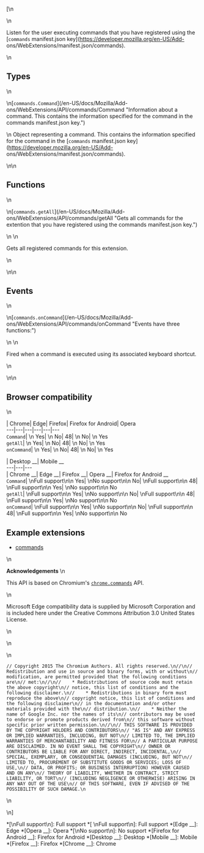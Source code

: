 [\n

\n

Listen for the user executing commands that you have registered using the
[`commands` manifest.json key](https://developer.mozilla.org/en-US/Add-
ons/WebExtensions/manifest.json/commands).

\n

## Types

\n

\n[`commands.Command`](/en-US/docs/Mozilla/Add-
ons/WebExtensions/API/commands/Command "Information about a command. This
contains the information specified for the command in the commands
manifest.json key.")

\n    Object representing a command. This contains the information specified
for the command in the [`commands` manifest.json
key](https://developer.mozilla.org/en-US/Add-
ons/WebExtensions/manifest.json/commands).

\n\n

## Functions

\n

\n[`commands.getAll`](/en-US/docs/Mozilla/Add-
ons/WebExtensions/API/commands/getAll "Gets all commands for the extention
that you have registered using the commands manifest.json key.")

\n    \n

Gets all registered commands for this extension.

\n

\n\n

## Events

\n

\n[`commands.onCommand`](/en-US/docs/Mozilla/Add-
ons/WebExtensions/API/commands/onCommand "Events have three functions:")

\n    \n

Fired when a command is executed using its associated keyboard shortcut.

\n

\n\n

## Browser compatibility

\n

| Chrome| Edge| Firefox| Firefox for Android| Opera  
---|---|---|---|---|---  
`Command`| \n Yes| \n No| 48| \n No| \n Yes  
`getAll`| \n Yes| \n No| 48| \n No| \n Yes  
`onCommand`| \n Yes| \n No| 48| \n No| \n Yes  
  
| Desktop __| Mobile __  
---|---|---  
| Chrome __| Edge __| Firefox __| Opera __| Firefox for Android __  
`Command`|  \nFull support\n\n Yes| \nNo support\n\n No| \nFull support\n\n
48| \nFull support\n\n Yes| \nNo support\n\n No  
`getAll`| \nFull support\n\n Yes| \nNo support\n\n No| \nFull support\n\n 48|
\nFull support\n\n Yes| \nNo support\n\n No  
`onCommand`| \nFull support\n\n Yes| \nNo support\n\n No| \nFull support\n\n
48| \nFull support\n\n Yes| \nNo support\n\n No  
  
## Example extensions

  * [commands](https://github.com/mdn/webextensions-examples/tree/master/commands)

\n

 **Acknowledgements** \n

This API is based on Chromium's
[`chrome.commands`](https://developer.chrome.com/extensions/commands) API.

\n

Microsoft Edge compatibility data is supplied by Microsoft Corporation and is
included here under the Creative Commons Attribution 3.0 United States
License.

\n

\n

\n

    
    
    // Copyright 2015 The Chromium Authors. All rights reserved.\n//\n// Redistribution and use in source and binary forms, with or without\n// modification, are permitted provided that the following conditions are\n// met:\n//\n//    * Redistributions of source code must retain the above copyright\n// notice, this list of conditions and the following disclaimer.\n//    * Redistributions in binary form must reproduce the above\n// copyright notice, this list of conditions and the following disclaimer\n// in the documentation and/or other materials provided with the\n// distribution.\n//    * Neither the name of Google Inc. nor the names of its\n// contributors may be used to endorse or promote products derived from\n// this software without specific prior written permission.\n//\n// THIS SOFTWARE IS PROVIDED BY THE COPYRIGHT HOLDERS AND CONTRIBUTORS\n// "AS IS" AND ANY EXPRESS OR IMPLIED WARRANTIES, INCLUDING, BUT NOT\n// LIMITED TO, THE IMPLIED WARRANTIES OF MERCHANTABILITY AND FITNESS FOR\n// A PARTICULAR PURPOSE ARE DISCLAIMED. IN NO EVENT SHALL THE COPYRIGHT\n// OWNER OR CONTRIBUTORS BE LIABLE FOR ANY DIRECT, INDIRECT, INCIDENTAL,\n// SPECIAL, EXEMPLARY, OR CONSEQUENTIAL DAMAGES (INCLUDING, BUT NOT\n// LIMITED TO, PROCUREMENT OF SUBSTITUTE GOODS OR SERVICES; LOSS OF USE,\n// DATA, OR PROFITS; OR BUSINESS INTERRUPTION) HOWEVER CAUSED AND ON ANY\n// THEORY OF LIABILITY, WHETHER IN CONTRACT, STRICT LIABILITY, OR TORT\n// (INCLUDING NEGLIGENCE OR OTHERWISE) ARISING IN ANY WAY OUT OF THE USE\n// OF THIS SOFTWARE, EVEN IF ADVISED OF THE POSSIBILITY OF SUCH DAMAGE.\n

\n

\n]

  *[\nFull support\n]: Full support
  *[ \nFull support\n]: Full support
  *[Edge __]: Edge
  *[Opera __]: Opera
  *[\nNo support\n]: No support
  *[Firefox for Android __]: Firefox for Android
  *[Desktop __]: Desktop
  *[Mobile __]: Mobile
  *[Firefox __]: Firefox
  *[Chrome __]: Chrome

